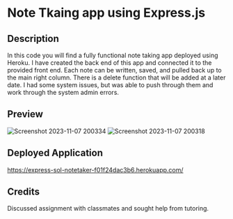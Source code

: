 # Note Tkaing app using Express.js

## Description
In this code you will find a fully functional note taking app deployed using Heroku. I have created the back end of this app and connected it to the provided front end. Each note can be written, saved, and pulled back up to the main right column. There is a delete function that will be added at a later date. I had some system issues, but was able to push through them and work through the system admin errors.

## Preview

![Screenshot 2023-11-07 200334](https://github.com/venasven/expressjs-notetaker/assets/141704995/ef6b4dd4-8ddd-42f6-97fd-ebf93a716082)
![Screenshot 2023-11-07 200318](https://github.com/venasven/expressjs-notetaker/assets/141704995/3e860f4f-b920-459f-a824-82e5364d4c35)


## Deployed Application
https://express-sol-notetaker-f01f24dac3b6.herokuapp.com/


## Credits
Discussed assignment with classmates and sought help from tutoring.

